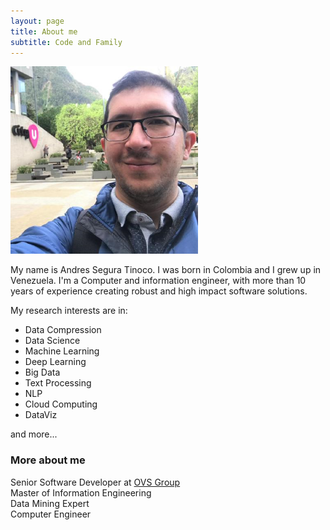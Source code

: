 ```yaml
---
layout: page
title: About me
subtitle: Code and Family
---
```


<!-- ![Andres Segura Tinoco image](https://raw.githubusercontent.com/ansegura7/ansegura7.github.io/master/img/avatar-icon-ast.png) -->
<img width="300" alt="Andres Segura Tinoco image" src="https://raw.githubusercontent.com/ansegura7/ansegura7.github.io/master/img/avatar-icon-ast.png">

My name is Andres Segura Tinoco. I was born in Colombia and I grew up in Venezuela. I'm a Computer and information engineer, with more than 10 years of experience creating robust and high impact software solutions.

My research interests are in:
- Data Compression
- Data Science
- Machine Learning
- Deep Learning
- Big Data
- Text Processing
- NLP
- Cloud Computing
- DataViz  

and more...

### More about me

Senior Software Developer at <a href="http://ovsgroup.com/" target="_blank">OVS Group</a>    
Master of Information Engineering  
Data Mining Expert  
Computer Engineer

